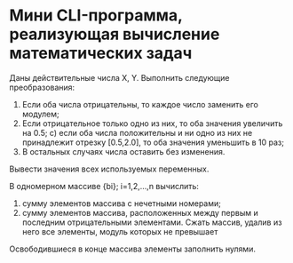 # Мини CLI-программа, реализующая вычисление математических задач

Даны действительные числа X, Y. Выполнить следующие преобразования: 

1. Если оба числа отрицательны, то каждое число заменить его модулем; 
2. Если отрицательное только одно из них, то оба значения увеличить на 0.5; c) если оба числа положительны и ни одно из них не принадлежит отрезку [0.5,2.0], то оба значения уменьшить в 10 раз; 
3. В остальных случаях числа оставить без изменения. 

Вывести значения всех используемых переменных.

В одномерном массиве {bi}; i=1,2,…,n вычислить: 

1. сумму элементов массива с нечетными номерами; 
2. сумму элементов массива, расположенных между первым и последним отрицательными элементами. Сжать массив, удалив из него все элементы, модуль которых не превышает

Освободившиеся в конце массива элементы заполнить нулями.